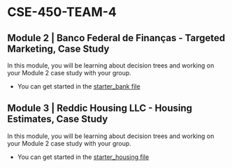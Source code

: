 # CSE-450-TEAM-4

## Module 2 | Banco Federal de Finanças - Targeted Marketing, Case Study

In this module, you will be learning about decision trees and working on your Module 2 case study with your group.

- You can get started in the [starter_bank file](./module-2/starter_bank.ipynb)

## Module 3 | Reddic Housing LLC - Housing Estimates, Case Study

In this module, you will be learning about decision trees and working on your Module 2 case study with your group.

- You can get started in the [starter_housing file](./module-3/starter_housing.ipynb)
